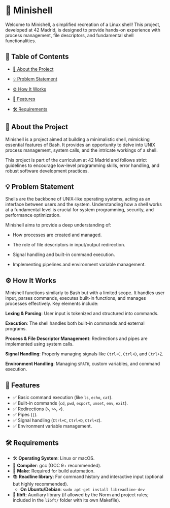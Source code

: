 # 🐚 Minishell

Welcome to Minishell, a simplified recreation of a Linux shell! This project, developed at 42 Madrid, is designed to provide hands-on experience with process management, file descriptors, and fundamental shell functionalities.

## 📜 Table of Contents

- [📖 About the Project](#id1)

- [💡 Problem Statement](#id2)

- [⚙️ How It Works](#id3)

- [🚀 Features](#id4)

- [🛠 Requirements](#id5)

## 📖 About the Project<a name="id1"></a>

Minishell is a project aimed at building a minimalistic shell, mimicking essential features of Bash. It provides an opportunity to delve into UNIX process management, system calls, and the intricate workings of a shell.

This project is part of the curriculum at 42 Madrid and follows strict guidelines to encourage low-level programming skills, error handling, and robust software development practices.

## 💡 Problem Statement<a name="id2"></a>

Shells are the backbone of UNIX-like operating systems, acting as an interface between users and the system. Understanding how a shell works at a fundamental level is crucial for system programming, security, and performance optimization.

Minishell aims to provide a deep understanding of:

- How processes are created and managed.

- The role of file descriptors in input/output redirection.

- Signal handling and built-in command execution.

- Implementing pipelines and environment variable management.

## ⚙️ How It Works<a name="id3"></a>

Minishell functions similarly to Bash but with a limited scope. It handles user input, parses commands, executes built-in functions, and manages processes effectively. Key elements include:

**Lexing & Parsing**: User input is tokenized and structured into commands.

**Execution**: The shell handles both built-in commands and external programs.

**Process & File Descriptor Management**: Redirections and pipes are implemented using system calls.

**Signal Handling**: Properly managing signals like `Ctrl+C`, `Ctrl+D`, and `Ctrl+Z`.

**Environment Handling**: Managing `$PATH`, custom variables, and command execution.

## 🚀 Features<a name="id4"></a>

- ✅ Basic command execution (like `ls`, `echo`, `cat`).
- ✅ Built-in commands (`cd`, `pwd`, `export`, `unset`, `env`, `exit`).
- ✅ Redirections (`>`, `>>`, `<`).
- ✅ Pipes (`|`).
- ✅ Signal handling (`Ctrl+C`, `Ctrl+D`, `Ctrl+Z`).
- ✅ Environment variable management.

## 🛠 Requirements<a name="id5"></a>

- 🛠️  **Operating System**: Linux or macOS.
- 🔧  **Compiler**: gcc (GCC 9+ recommended).
- 🔗  **Make**: Required for build automation.
- 📚  **Readline library**: For command history and interactive input (optional but highly recommended).
	- **On Ubuntu/Debian**: `sudo apt-get install libreadline-dev`
- 📂  **libft**: Auxiliary library (if allowed by the Norm and project rules; included in the `libft/` folder with its own Makefile).